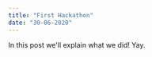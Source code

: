 ```yaml
---
title: "First Hackathon"
date: "30-06-2020"
---
```



In this post we'll explain what we did! Yay.


